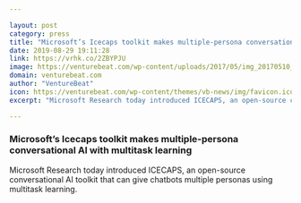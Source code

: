 ```yaml
---

layout: post
category: press
title: "Microsoft’s Icecaps toolkit makes multiple-persona conversational AI with multitask learning"
date: 2019-08-29 19:11:28
link: https://vrhk.co/2ZBYPJU
image: https://venturebeat.com/wp-content/uploads/2017/05/img_20170510_102238.jpg?w=1200&strip=all
domain: venturebeat.com
author: "VentureBeat"
icon: https://venturebeat.com/wp-content/themes/vb-news/img/favicon.ico
excerpt: "Microsoft Research today introduced ICECAPS, an open-source conversational AI toolkit that can give chatbots multiple personas using multitask learning."

---
```


### Microsoft’s Icecaps toolkit makes multiple-persona conversational AI with multitask learning

Microsoft Research today introduced ICECAPS, an open-source conversational AI toolkit that can give chatbots multiple personas using multitask learning.